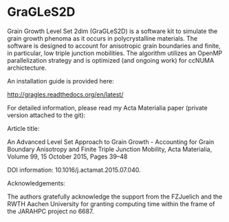 # GraGLeS2D

Grain Growth Level Set 2dim (GraGLeS2D) is a software kit to simulate the grain growth phenoma as it occurs in polycrystalline materials. The software is designed to account for anisotropic grain boundaries and finite, in particular, low triple junction mobilities. The algorithm utilizes an OpenMP parallelization strategy and is optimized (and ongoing work) for ccNUMA archictecture. 

An installation guide is provided here:

http://gragles.readthedocs.org/en/latest/


For detailed information, please read my Acta Materialia paper (private version attached to the git):

Article title:	

An Advanced Level Set Approach to Grain Growth - Accounting for Grain Boundary Anisotropy and Finite Triple Junction Mobility, Acta Materialia, Volume 99, 15 October 2015, Pages 39–48

DOI information:	10.1016/j.actamat.2015.07.040.

Acknowledgements:

The authors gratefully acknowledge the support from the FZJuelich and the RWTH Aachen University for granting computing time within the frame of the JARAHPC project no 6687.

